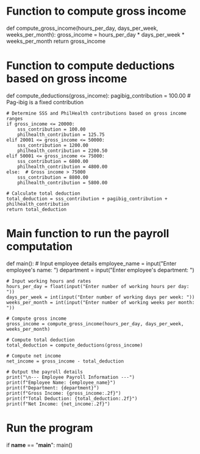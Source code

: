 # Function to compute gross income
def compute_gross_income(hours_per_day, days_per_week, weeks_per_month):
    gross_income = hours_per_day * days_per_week * weeks_per_month
    return gross_income

# Function to compute deductions based on gross income
def compute_deductions(gross_income):
    pagibig_contribution = 100.00  # Pag-ibig is a fixed contribution
    
    # Determine SSS and PhilHealth contributions based on gross income ranges
    if gross_income <= 20000:
        sss_contribution = 100.00
        philhealth_contribution = 125.75
    elif 20001 <= gross_income <= 50000:
        sss_contribution = 1200.00
        philhealth_contribution = 2200.50
    elif 50001 <= gross_income <= 75000:
        sss_contribution = 6800.00
        philhealth_contribution = 4800.00
    else:  # Gross income > 75000
        sss_contribution = 8800.00
        philhealth_contribution = 5800.00
    
    # Calculate total deduction
    total_deduction = sss_contribution + pagibig_contribution + philhealth_contribution
    return total_deduction

# Main function to run the payroll computation
def main():
    # Input employee details
    employee_name = input("Enter employee's name: ")
    department = input("Enter employee's department: ")
    
    # Input working hours and rates
    hours_per_day = float(input("Enter number of working hours per day: "))
    days_per_week = int(input("Enter number of working days per week: "))
    weeks_per_month = int(input("Enter number of working weeks per month: "))
    
    # Compute gross income
    gross_income = compute_gross_income(hours_per_day, days_per_week, weeks_per_month)
    
    # Compute total deduction
    total_deduction = compute_deductions(gross_income)
    
    # Compute net income
    net_income = gross_income - total_deduction
    
    # Output the payroll details
    print("\n--- Employee Payroll Information ---")
    print(f"Employee Name: {employee_name}")
    print(f"Department: {department}")
    print(f"Gross Income: {gross_income:.2f}")
    print(f"Total Deduction: {total_deduction:.2f}")
    print(f"Net Income: {net_income:.2f}")

# Run the program
if __name__ == "__main__":
    main()
